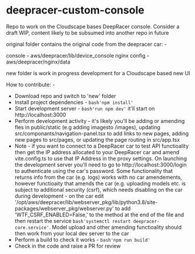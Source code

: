 # deepracer-custom-console
Repo to work on the Cloudscape bases DeepRacer console.  Consider a draft WIP, content likely to be subsumed into another repo in future

original folder contains the original code from the deepracer car: -

console - aws/deepracer/lib/device_console
nginx config - aws/deepracer/nginx/data

new folder is work in progress development for a Cloudscape based new UI

How to contribute: -

- Download repo and switch to 'new' folder
- Install project dependencies - ```bash'npm install'```
- Start development server - ```bash'run npm dev'``` it'll start on http://localhost:3000
- Perform development activity - it's likely you'll be adding or amending fles in public/static (e.g adding imagesto /images), updating src/componants/navigation-panel.tsx to add links to new pages, adding new pages to src/pages, or updating the page routing in src/app.tsx
- Note - if you want to connect to a DeepRacer car to test API functioality then get the IP address allocated to your DeepRacer car and amend vite.config.ts to use that IP Address in the proxy settings.  On launching the development server you'll need to go to http://localhost:3000/login to authenticate using the car's password.  Some functionality that returns info from the car (e.g. logs) works with no car amendements, however functioaity that amends the car (e.g. uploading models etc. is subject to additional security (csrf), which needs disabling on the car during development - on the car edit '/opt/aws/deepracer/lib/webserver_pkg/lib/python3.8/site-packages/webserver_pkg/webserver.py' to add 'WTF_CSRF_ENABLED=False,' to the method at the end of the file and then restart the service ```bash'systemctl restart deepracer-core.service'```.  Model upload and other amending functioality should then work from your local dev server to the car
- Perform a build to check it works - ```bash'npm run build'```
- Check in the code and raise a PR for review
